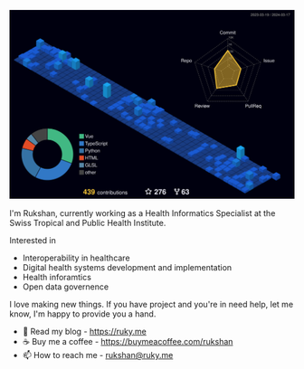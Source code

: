 ![](./profile-3d-contrib/profile-night-view.svg)

I'm Rukshan, currently working as a Health Informatics Specialist at the Swiss Tropical and Public Health Institute.

Interested in 

* Interoperability in healthcare
* Digital health systems development and implementation
* Health inforamtics 
* Open data governence 

I love making new things. If you have project and you're in need help, let me know, I'm happy to provide you a hand.

* 💬 Read my blog - https://ruky.me
* ☕ Buy me a coffee - https://buymeacoffee.com/rukshan
* 📫 How to reach me - rukshan@ruky.me
<!--
**rukshn/rukshn** is a ✨ _special_ ✨ repository because its `README.md` (this file) appears on your GitHub profile.

Here are some ideas to get you started:

- 🔭 I’m currently working on ...
- 🌱 I’m currently learning ...
- 👯 I’m looking to collaborate on ...
- 🤔 I’m looking for help with ...
- 💬 Ask me about ...
- 📫 How to reach me: ...
- 😄 Pronouns: ...
- ⚡ Fun fact: ...
-->
